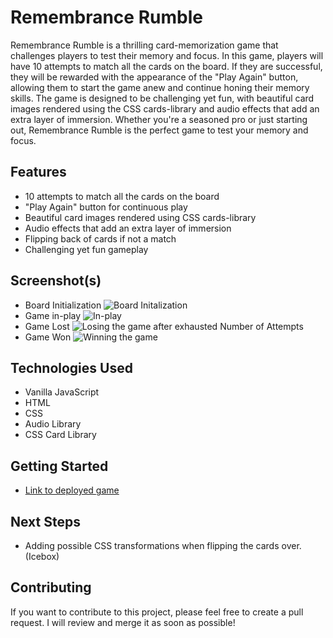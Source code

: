 # Remembrance Rumble
Remembrance Rumble is a thrilling card-memorization game that challenges players to test their memory and focus. In this game, players will have 10 attempts to match all the cards on the board. If they are successful, they will be rewarded with the appearance of the "Play Again" button, allowing them to start the game anew and continue honing their memory skills.
The game is designed to be challenging yet fun, with beautiful card images rendered using the CSS cards-library and audio effects that add an extra layer of immersion. Whether you're a seasoned pro or just starting out, Remembrance Rumble is the perfect game to test your memory and focus.

## Features
- 10 attempts to match all the cards on the board
- "Play Again" button for continuous play
- Beautiful card images rendered using CSS cards-library
- Audio effects that add an extra layer of immersion
- Flipping back of cards if not a match
- Challenging yet fun gameplay

## Screenshot(s)
- Board Initialization 
![Board Initalization](https://i.imgur.com/J2Oxt4b.png)
- Game in-play
![In-play](https://i.imgur.com/x1NjON5.png)
- Game Lost
![Losing the game after exhausted Number of Attempts](https://i.imgur.com/IfFOPA7.png)
- Game Won
![Winning the game](https://i.imgur.com/o90n0sF.png)

## Technologies Used
- Vanilla JavaScript
- HTML
- CSS
- Audio Library
- CSS Card Library

## Getting Started
- [Link to deployed game](https://coffeemug17.github.io/remembrance-rumble/)

## Next Steps
- Adding possible CSS transformations when flipping the cards over.(Icebox)


## Contributing
If you want to contribute to this project, please feel free to create a pull request. I will review and merge it as soon as possible!
